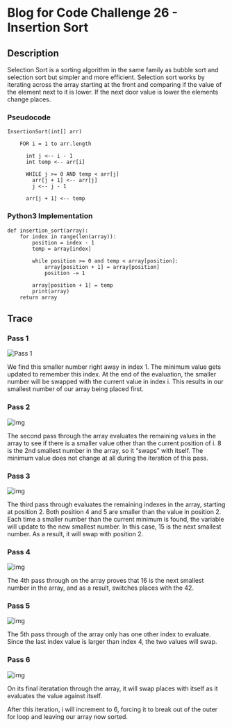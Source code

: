 # Blog for Code Challenge 26 - Insertion Sort

## Description

Selection Sort is a sorting algorithm in the same family as bubble sort and selection sort but simpler and more efficient. Selection sort works by iterating across the array starting at the front and comparing if the value of the element next to it is lower. If the next door value is lower the elements change places.

### Pseudocode

```
InsertionSort(int[] arr)
  
    FOR i = 1 to arr.length
    
      int j <-- i - 1
      int temp <-- arr[i]
      
      WHILE j >= 0 AND temp < arr[j]
        arr[j + 1] <-- arr[j]
        j <-- j - 1
        
      arr[j + 1] <-- temp
```

### Python3 Implementation

```
def insertion_sort(array):
    for index in range(len(array)):
        position = index - 1
        temp = array[index]

        while position >= 0 and temp < array[position]:
            array[position + 1] = array[position]
            position -= 1

        array[position + 1] = temp
        print(array)
    return array
```

## Trace

### Pass 1

![Pass 1](https://codefellows.github.io/common_curriculum/data_structures_and_algorithms/Code_401/class-26/solutions/assets/selectionSort1.png)

We find this smaller number right away in index 1. The minimum value gets updated to remember this index. At the end of the evaluation, the smaller number will be swapped with the current value in index i. This results in our smallest number of our array being placed first.

### Pass 2

![img](https://codefellows.github.io/common_curriculum/data_structures_and_algorithms/Code_401/class-26/solutions/assets/selectionSort2.png)

The second pass through the array evaluates the remaining values in the array to see if there is a smaller value other than the current position of i. 8 is the 2nd smallest number in the array, so it “swaps” with itself. The minimum value does not change at all during the iteration of this pass.
### Pass 3

![img](https://codefellows.github.io/common_curriculum/data_structures_and_algorithms/Code_401/class-26/solutions/assets/selectionSort3.png)

The third pass through evaluates the remaining indexes in the array, starting at position 2. Both position 4 and 5 are smaller than the value in position 2. Each time a smaller number than the current minimum is found, the variable will update to the new smallest number. In this case, 15 is the next smallest number. As a result, it will swap with position 2.

### Pass 4

![img](https://codefellows.github.io/common_curriculum/data_structures_and_algorithms/Code_401/class-26/solutions/assets/selectionSort4.png)

The 4th pass through on the array proves that 16 is the next smallest number in the array, and as a result, switches places with the 42.



### Pass 5

![img](https://codefellows.github.io/common_curriculum/data_structures_and_algorithms/Code_401/class-26/solutions/assets/selectionSort5.png)

The 5th pass through of the array only has one other index to evaluate. Since the last index value is larger than index 4, the two values will swap.

### Pass 6

![img](https://codefellows.github.io/common_curriculum/data_structures_and_algorithms/Code_401/class-26/solutions/assets/selectionSortFinal.png)

On its final iteratation through the array, it will swap places with itself as it evaluates the value against itself.

After this iteration, i will increment to 6, forcing it to break out of the outer for loop and leaving our array now sorted.

